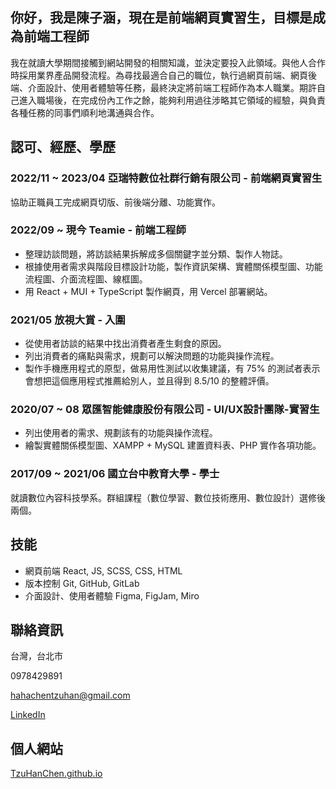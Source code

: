 <!--
**TzuHanChen/TzuHanChen** is a ✨ _special_ ✨ repository because its `README.md` (this file) appears on your GitHub profile.

Here are some ideas to get you started:

- 🔭 I’m currently working on ...
- 🌱 I’m currently learning ...
- 👯 I’m looking to collaborate on ...
- 🤔 I’m looking for help with ...
- 💬 Ask me about ...
- 📫 How to reach me: ...
- 😄 Pronouns: ...
- ⚡ Fun fact: ...
-->

## 你好，我是陳子涵，現在是前端網頁實習生，目標是成為前端工程師

我在就讀大學期間接觸到網站開發的相關知識，並決定要投入此領域。與他人合作時採用業界產品開發流程。為尋找最適合自己的職位，執行過網頁前端、網頁後端、介面設計、使用者體驗等任務，最終決定將前端工程師作為本人職業。期許自己進入職場後，在完成份內工作之餘，能夠利用過往涉略其它領域的經驗，與負責各種任務的同事們順利地溝通與合作。

## 認可、經歷、學歷

### 2022/11 ~ 2023/04 亞瑞特數位社群行銷有限公司 - 前端網頁實習生

協助正職員工完成網頁切版、前後端分離、功能實作。

### 2022/09 ~ 現今 Teamie - 前端工程師

* 整理訪談問題，將訪談結果拆解成多個關鍵字並分類、製作人物誌。
* 根據使用者需求與階段目標設計功能，製作資訊架構、實體關係模型圖、功能流程圖、介面流程圖、線框圖。
* 用 React + MUI + TypeScript 製作網頁，用 Vercel 部署網站。

### 2021/05 放視大賞 - 入圍

* 從使用者訪談的結果中找出消費者產生剩食的原因。
* 列出消費者的痛點與需求，規劃可以解決問題的功能與操作流程。
* 製作手機應用程式的原型，做易用性測試以收集建議，有 75% 的測試者表示會想把這個應用程式推薦給別人，並且得到 8.5/10 的整體評價。

### 2020/07 ~ 08 眾匯智能健康股份有限公司 - UI/UX設計團隊-實習生

* 列出使用者的需求、規劃該有的功能與操作流程。
* 繪製實體關係模型圖、XAMPP + MySQL 建置資料表、PHP 實作各項功能。

### 2017/09 ~ 2021/06 國立台中教育大學 - 學士

就讀數位內容科技學系。群組課程（數位學習、數位技術應用、數位設計）選修後兩個。

## 技能

* 網頁前端 React, JS, SCSS, CSS, HTML
* 版本控制 Git, GitHub, GitLab
* 介面設計、使用者體驗 Figma, FigJam, Miro

## 聯絡資訊

台灣，台北市

0978429891

[hahachentzuhan@gmail.com](mailto:hahachentzuhan@gmail.com)

[LinkedIn](https://www.linkedin.com/in/tzuhanchen/)

## 個人網站

[TzuHanChen.github.io](https://github.com/TzuHanChen/TzuHanChen.github.io)
